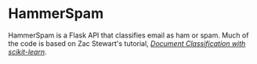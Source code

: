 # HammerSpam
HammerSpam is a Flask API that classifies email as ham or spam. Much of the code is based on Zac Stewart's tutorial, *[Document Classification with scikit-learn](http://zacstewart.com/2015/04/28/document-classification-with-scikit-learn.html)*.
